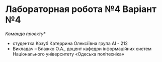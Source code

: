 # Лабораторная  робота  №4 Варіант №4

*Команда проєкту**

+ студентка Козуб Катеррина Олексіївна група АІ - 212
+ Викладач – Блажко О.А., доцент кафедри інформаційних систем Національного університету «Одеська політехніка»
